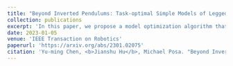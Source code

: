 ```yaml
---
title: "Beyond Inverted Pendulums: Task-optimal Simple Models of Legged Locomotion"
collection: publications
excerpt: 'In this paper, we propose a model optimization algorithm that automatically synthesizes reduced-order models, optimal with respect to a user-specified distribution of tasks and corresponding cost functions.'
date: 2023-01-05
venue: 'IEEE Transaction on Robotics'
paperurl: 'https://arxiv.org/abs/2301.02075'
citation: 'Yu-ming Chen, <b>Jianshu Hu</b>, Michael Posa. "Beyond Inverted Pendulums: Task-optimal Simple Models of Legged Locomotio." T-RO 2024.'
---
```

